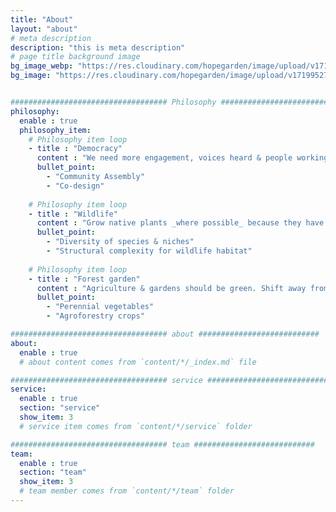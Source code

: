 ```yaml
---
title: "About"
layout: "about"
# meta description
description: "this is meta description"
# page title background image
bg_image_webp: "https://res.cloudinary.com/hopegarden/image/upload/v1719952740/title-poppy.webp"
bg_image: "https://res.cloudinary.com/hopegarden/image/upload/v1719952740/title-poppy.webp"


################################### Philosophy ###########################
philosophy:
  enable : true
  philosophy_item:
    # Philosophy item loop
    - title : "Democracy"
      content : "We need more engagement, voices heard & people working together to tackle the nature and climate emergency. We need more, direct democracy such as Community Assemblies."
      bullet_point:
        - "Community Assembly"
        - "Co-design"
        
    # Philosophy item loop
    - title : "Wildlife"
      content : "Grow native plants _where possible_ because they have co-evolved with wildlife & provide food for invertebrates, the foundation of any ecosystem. Build habitat for wildlife in your infrastructure."
      bullet_point:
        - "Diversity of species & niches"
        - "Structural complexity for wildlife habitat"
        
    # Philosophy item loop
    - title : "Forest garden"
      content : "Agriculture & gardens should be green. Shift away from commodified & energy-intensive food production to sustainable & local food systems that are future proof."
      bullet_point:
        - "Perennial vegetables"
        - "Agroforestry crops"

################################### about ###########################
about:
  enable : true
  # about content comes from `content/*/_index.md` file

################################### service ###########################
service:
  enable : true
  section: "service"
  show_item: 3
  # service item comes from `content/*/service` folder

################################### team ###########################
team: 
  enable : true
  section: "team"
  show_item: 3
  # team member comes from `content/*/team` folder
---
```


